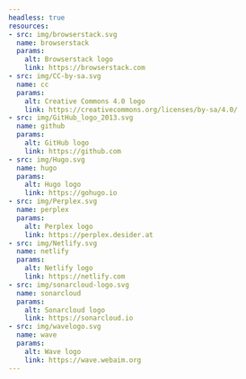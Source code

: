 ```yaml
---
headless: true
resources:
- src: img/browserstack.svg
  name: browserstack
  params:
    alt: Browserstack logo
    link: https://browserstack.com
- src: img/CC-by-sa.svg
  name: cc
  params:
    alt: Creative Commons 4.0 logo
    link: https://creativecommons.org/licenses/by-sa/4.0/
- src: img/GitHub_logo_2013.svg
  name: github
  params:
    alt: GitHub logo
    link: https://github.com
- src: img/Hugo.svg
  name: hugo
  params:
    alt: Hugo logo
    link: https://gohugo.io
- src: img/Perplex.svg
  name: perplex
  params:
    alt: Perplex logo
    link: https://perplex.desider.at
- src: img/Netlify.svg
  name: netlify
  params:
    alt: Netlify logo
    link: https://netlify.com
- src: img/sonarcloud-logo.svg
  name: sonarcloud
  params:
    alt: Sonarcloud logo
    link: https://sonarcloud.io
- src: img/wavelogo.svg
  name: wave
  params:
    alt: Wave logo
    link: https://wave.webaim.org
---
```

